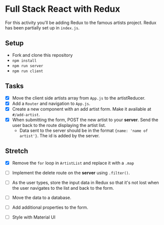 # Full Stack React with Redux

For this activity you'll be adding Redux to the famous artists project. Redux has been partially set up in `index.js`.

## Setup

- Fork and clone this repository
- `npm install`
- `npm run server`
- `npm run client`

## Tasks

- [X] Move the client side artists array from `App.js` to the artistReducer.
- [X] Add a `Router` and navigation to `App.js`.
- [X] Create a new component with an add artist form. Make it available at `#/add-artist`.
- [X] When submitting the form, POST the new artist to your **server**. Send the user back to the route displaying the artist list. 
   - Data sent to the server should be in the format `{name: 'name of artist'}`. The id is added by the server.


## Stretch

- [X] Remove the `for` loop in `ArtistList` and replace it with a `.map`
- [ ] Implement the delete route on the **server** using `.filter()`.
- [ ] As the user types, store the input data in Redux so that it's not lost when the user navigates to the list and back to the form.
- [ ] Move the data to a database.
- [ ] Add additional properties to the form.
- [ ] Style with Material UI

